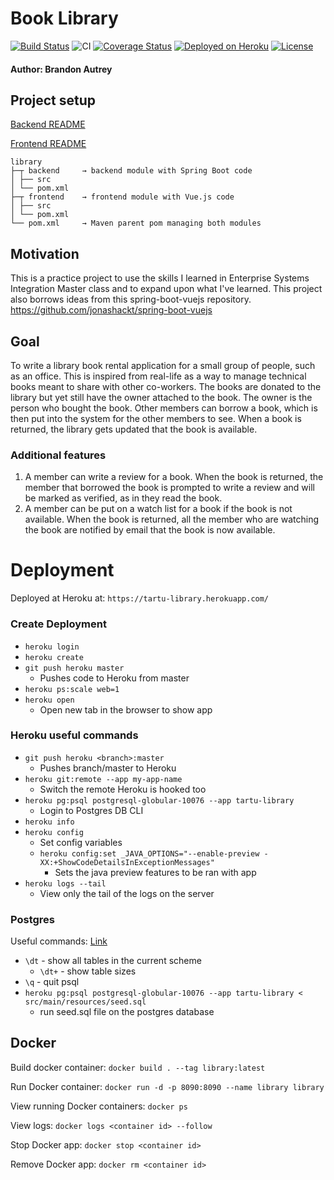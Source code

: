 # Book Library

[![Build Status](https://travis-ci.com/bautrey37/BookLibrary.svg?branch=master)](https://travis-ci.com/bautrey37/BookLibrary)
![CI](https://github.com/bautrey37/BookLibrary/workflows/CI/badge.svg?branch=master)
[![Coverage Status](https://coveralls.io/repos/github/bautrey37/BookLibrary/badge.svg)](https://coveralls.io/github/bautrey37/BookLibrary)
[![Deployed on Heroku](https://img.shields.io/badge/heroku-deployed-blueviolet.svg?logo=heroku)](https://tartu-library.herokuapp.com/)
[![License](http://img.shields.io/:license-mit-blue.svg)](https://github.com/bautrey37/BookLibrary/blob/master/LICENSE)

#### Author: Brandon Autrey

## Project setup

[Backend README](backend/README.md)

[Frontend README](frontend/README.md)

```
library
├─┬ backend     → backend module with Spring Boot code
│ ├── src
│ └── pom.xml
├─┬ frontend    → frontend module with Vue.js code
│ ├── src
│ └── pom.xml
└── pom.xml     → Maven parent pom managing both modules
```



## Motivation

This is a practice project to use the skills I learned in Enterprise Systems Integration Master class and to expand upon what I've learned.
This project also borrows ideas from this spring-boot-vuejs repository. https://github.com/jonashackt/spring-boot-vuejs

## Goal

To write a library book rental application for a small group of people, such as an office.  This is inspired from real-life as a way to manage technical books meant to share with other co-workers.
The books are donated to the library but yet still have the owner attached to the book. The owner is the person who bought the book. 
Other members can borrow a book, which is then put into the system for the other members to see. When a book is returned, the library gets updated that the book is available.

### Additional features

1.  A member can write a review for a book. When the book is returned, the member that borrowed the book is prompted to write a review and will be marked as verified, as in they read the book.
2.  A member can be put on a watch list for a book if the book is not available. When the book is returned, all the member who are watching the book are notified by email that the book is now available.



# Deployment

Deployed at Heroku at: `https://tartu-library.herokuapp.com/`

### Create Deployment 

- `heroku login` 
- `heroku create`
- `git push heroku master`
    - Pushes code to Heroku from master
- `heroku ps:scale web=1` 
- `heroku open`
    - Open new tab in the browser to show app

### Heroku useful commands

- `git push heroku <branch>:master`
    - Pushes branch/master to Heroku
- `heroku git:remote --app my-app-name`
    - Switch the remote Heroku is hooked too
- `heroku pg:psql postgresql-globular-10076 --app tartu-library`
    - Login to Postgres DB CLI
- `heroku info`
- `heroku config`
    - Set config variables
    - `heroku config:set _JAVA_OPTIONS="--enable-preview -XX:+ShowCodeDetailsInExceptionMessages"`
        - Sets the java preview features to be ran with app
- `heroku logs --tail`
    - View only the tail of the logs on the server
    
### Postgres

Useful commands:
[Link](http://www.emblocsoft.com/About/PG/Useful-PostgreSQL-commands)
-   `\dt` - show all tables in the current scheme
    -   `\dt+` - show table sizes
-   `\q` - quit psql
-   `heroku pg:psql postgresql-globular-10076 --app tartu-library < src/main/resources/seed.sql`
    -   run seed.sql file on the postgres database  


## Docker

Build docker container: `docker build . --tag library:latest`

Run Docker container: `docker run -d -p 8090:8090 --name library library`

View running Docker containers: `docker ps`

View logs: `docker logs <container id> --follow`

Stop Docker app: `docker stop <container id>`

Remove Docker app: `docker rm <container id>`
